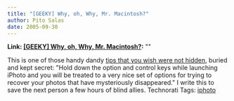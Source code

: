```yaml
---
title: "[GEEKY] Why, oh, Why, Mr. Macintosh?"
author: Pito Salas
date: 2005-09-30
---
```


**Link: [[GEEKY] Why, oh, Why, Mr. Macintosh?](None):** ""

This is one of those handy dandy [tips that you wish were not
hidden](<http://homepage.mac.com/butlers/iPhotoExtractor/rebuild.htm>), buried
and kept secret: "Hold down the option and control keys while launching iPhoto
and you will be treated to a very nice set of options for trying to recover
your photos that have mysteriously disappeared." I write this to save the next
person a few hours of blind allies. Technorati Tags:
[iphoto](<http://www.technorati.com/tag/iphoto>)


